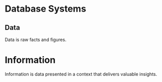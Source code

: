 # Database Systems 

## Data 
Data is raw facts and figures. 

# Information 
Information is data presented in a context that delivers valuable insights. 